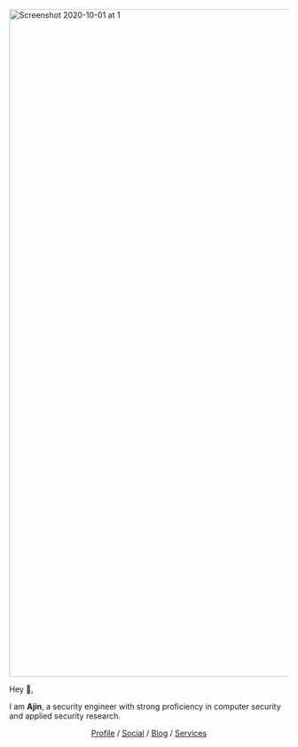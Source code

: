 <img width="1201" alt="Screenshot 2020-10-01 at 1" src="https://user-images.githubusercontent.com/4301109/94873463-3f730f80-041d-11eb-9594-e0185e4ce7ff.png">

Hey 👋,

I am **Ajin**, a security engineer with strong proficiency in computer security and applied security research.

<p align="center">
  <a href="https://www.linkedin.com/in/ajinabraham/">Profile</a>  /  <a href="https://twitter.com/ajinabraham">Social</a>  /  <a href="https://ajinabraham.com/blog/">Blog</a>  /  <a href="https://opensecurity.in">Services</a>
</p>
